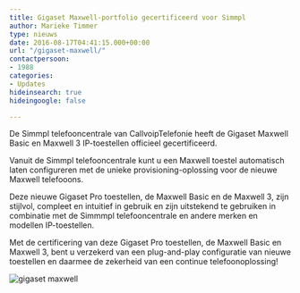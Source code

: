 ```yaml
---
title: Gigaset Maxwell-portfolio gecertificeerd voor Simmpl
author: Marieke Timmer
type: nieuws
date: 2016-08-17T04:41:15.000+00:00
url: "/gigaset-maxwell/"
contactpersoon:
- 1988
categories:
- Updates
hideinsearch: true
hideingoogle: false

---
```

De Simmpl telefooncentrale van CallvoipTelefonie heeft de Gigaset Maxwell Basic en Maxwell 3 IP-toestellen officieel gecertificeerd.

<!--more-->



Vanuit de Simmpl telefooncentrale kunt u een Maxwell toestel automatisch laten configureren met de unieke provisioning-oplossing voor de nieuwe Maxwell telefooons.

Deze nieuwe Gigaset Pro toestellen, de Maxwell Basic en de Maxwell 3, zijn stijlvol, compleet en intuitief in gebruik en zijn uitstekend te gebruiken in combinatie met de Simmmpl telefooncentrale en andere merken en modellen IP-toestellen.

Met de certificering van deze Gigaset Pro toestellen, de Maxwell Basic en Maxwell 3, bent u verzekerd van een plug-and-play configuratie van nieuwe toestellen en daarmee de zekerheid van een continue telefoonoplossing!

<img src="https://res.cloudinary.com/callvoip/image/upload/v1556647042/maxwell.png" alt="gigaset maxwell" class="aligncenter size-full" />